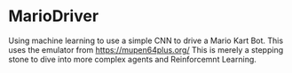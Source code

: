 # MarioDriver
Using machine learning to use a simple CNN to drive a Mario Kart Bot. This uses the emulator from https://mupen64plus.org/ 
This is merely a stepping stone to dive into more complex agents and Reinforcemnt Learning.

